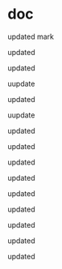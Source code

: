 doc
===

updated
mark
 
updated

updated

uupdate

updated

uupdate

updated


updated


updated

updated

updated

updated

updated

updated

updated
